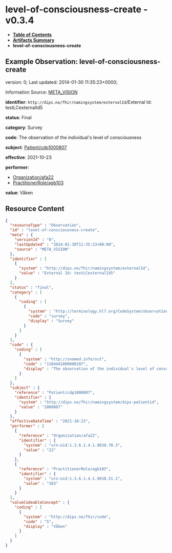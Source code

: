# level-of-consciousness-create - v0.3.4

* [**Table of Contents**](toc.md)
* [**Artifacts Summary**](artifacts.md)
* **level-of-consciousness-create**

## Example Observation: level-of-consciousness-create

version: 0; Last updated: 2014-01-30 11:35:23+0000; 

Information Source: [META_VISION](https://simplifier.net/resolve?scope=hl7.fhir.no.basis@2.2.2&canonical=http://fhir.org/packages/hl7.fhir.no.basis/META_VISION)

**identifier**: `http://dips.no/fhir/namingsystem/externalId`/External Id: testLCexternalId5

**status**: Final

**category**: Survey

**code**: The observation of the individual's level of consciousness

**subject**: [Patient/cdp1000807](https://simplifier.net/resolve?scope=hl7.fhir.no.basis@2.2.2&canonical=http://fhir.org/packages/hl7.fhir.no.basis/Patient/cdp1000807)

**effective**: 2021-10-23

**performer**: 

* [Organization/afa22](https://simplifier.net/resolve?scope=hl7.fhir.no.basis@2.2.2&canonical=http://fhir.org/packages/hl7.fhir.no.basis/Organization/afa22)
* [PractitionerRole/agb103](https://simplifier.net/resolve?scope=hl7.fhir.no.basis@2.2.2&canonical=http://fhir.org/packages/hl7.fhir.no.basis/PractitionerRole/agb103)

**value**: Våken



## Resource Content

```json
{
  "resourceType" : "Observation",
  "id" : "level-of-consciousness-create",
  "meta" : {
    "versionId" : "0",
    "lastUpdated" : "2014-01-30T11:35:23+00:00",
    "source" : "META_VISION"
  },
  "identifier" : [
    {
      "system" : "http://dips.no/fhir/namingsystem/externalId",
      "value" : "External Id: testLCexternalId5"
    }
  ],
  "status" : "final",
  "category" : [
    {
      "coding" : [
        {
          "system" : "http://terminology.hl7.org/CodeSystem/observation-category",
          "code" : "survey",
          "display" : "Survey"
        }
      ]
    }
  ],
  "code" : {
    "coding" : [
      {
        "system" : "http://snomed.info/sct",
        "code" : "1104441000000107",
        "display" : "The observation of the individual's level of consciousness"
      }
    ]
  },
  "subject" : {
    "reference" : "Patient/cdp1000807",
    "identifier" : {
      "system" : "http://dips.no/fhir/namingsystem/dips-patientid",
      "value" : "1000807"
    }
  },
  "effectiveDateTime" : "2021-10-23",
  "performer" : [
    {
      "reference" : "Organization/afa22",
      "identifier" : {
        "system" : "urn:oid:1.3.6.1.4.1.9038.70.3",
        "value" : "22"
      }
    },
    {
      "reference" : "PractitionerRole/agb103",
      "identifier" : {
        "system" : "urn:oid:1.3.6.1.4.1.9038.51.1",
        "value" : "103"
      }
    }
  ],
  "valueCodeableConcept" : {
    "coding" : [
      {
        "system" : "http://dips.no/fhir/code",
        "code" : "5",
        "display" : "Våken"
      }
    ]
  }
}

```
